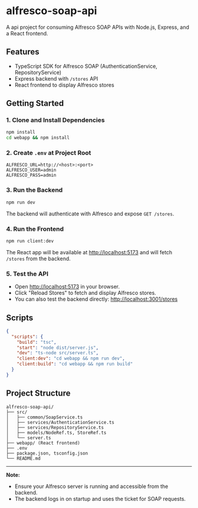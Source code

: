 # alfresco-soap-api

A api project for consuming Alfresco SOAP APIs with Node.js, Express, and a React frontend.

## Features
- TypeScript SDK for Alfresco SOAP (AuthenticationService, RepositoryService)
- Express backend with `/stores` API
- React frontend to display Alfresco stores

## Getting Started

### 1. Clone and Install Dependencies
```sh
npm install
cd webapp && npm install
```

### 2. Create `.env` at Project Root
```
ALFRESCO_URL=http://<host>:<port>
ALFRESCO_USER=admin
ALFRESCO_PASS=admin
```

### 3. Run the Backend
```sh
npm run dev
```

The backend will authenticate with Alfresco and expose `GET /stores`.

### 4. Run the Frontend
```sh
npm run client:dev
```

The React app will be available at [http://localhost:5173](http://localhost:5173) and will fetch `/stores` from the backend.

### 5. Test the API
- Open [http://localhost:5173](http://localhost:5173) in your browser.
- Click "Reload Stores" to fetch and display Alfresco stores.
- You can also test the backend directly: [http://localhost:3001/stores](http://localhost:3001/stores)

## Scripts
```json
{
  "scripts": {
    "build": "tsc",
    "start": "node dist/server.js",
    "dev": "ts-node src/server.ts",
    "client:dev": "cd webapp && npm run dev",
    "client:build": "cd webapp && npm run build"
  }
}
```

## Project Structure
```
alfresco-soap-api/
├── src/
│   ├── common/SoapService.ts
│   ├── services/AuthenticationService.ts
│   ├── services/RepositoryService.ts
│   ├── models/NodeRef.ts, StoreRef.ts
│   └── server.ts
├── webapp/ (React frontend)
├── .env
├── package.json, tsconfig.json
└── README.md
```

---

**Note:**
- Ensure your Alfresco server is running and accessible from the backend.
- The backend logs in on startup and uses the ticket for SOAP requests.

